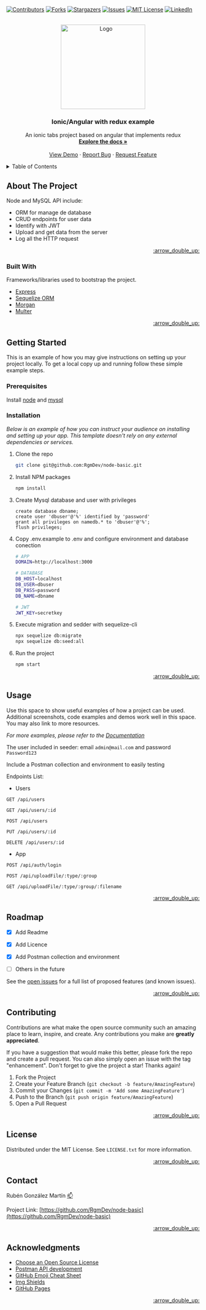 <div id="top"></div>


<!-- PROJECT SHIELDS -->
[![Contributors][contributors-shield]][contributors-url]
[![Forks][forks-shield]][forks-url]
[![Stargazers][stars-shield]][stars-url]
[![Issues][issues-shield]][issues-url]
[![MIT License][license-shield]][license-url]
[![LinkedIn][linkedin-shield]][linkedin-url]



<!-- PROJECT LOGO -->
<br />
<div align="center">
  <a href="https://github.com/RgmDev/ionic-angular-redux">
    <img src="https://tech.tribalyte.eu/wp-content/uploads/2018/05/ionic.png" alt="Logo" width="220">
  </a>

  <h3 align="center">Ionic/Angular with redux example</h3>

  <p align="center">
    An ionic tabs project based on angular that implements redux
    <br />
    <a href="https://github.com/othneildrew/Best-README-Template"><strong>Explore the docs »</strong></a>
    <br />
    <br />
    <a href="https://github.com/RgmDev/node-basic">View Demo</a>
    ·
    <a href="https://github.com/RgmDev/node-basic/issues">Report Bug</a>
    ·
    <a href="https://github.com/RgmDev/node-basic/issues">Request Feature</a>
  </p>
</div>



<!-- TABLE OF CONTENTS -->
<details>
  <summary>Table of Contents</summary>
  <ol>
    <li>
      <a href="#about-the-project">About The Project</a>
      <ul>
        <li><a href="#built-with">Built With</a></li>
      </ul>
    </li>
    <li>
      <a href="#getting-started">Getting Started</a>
      <ul>
        <li><a href="#prerequisites">Prerequisites</a></li>
        <li><a href="#installation">Installation</a></li>
      </ul>
    </li>
    <li><a href="#usage">Usage</a></li>
    <li><a href="#roadmap">Roadmap</a></li>
    <li><a href="#contributing">Contributing</a></li>
    <li><a href="#license">License</a></li>
    <li><a href="#contact">Contact</a></li>
    <li><a href="#acknowledgments">Acknowledgments</a></li>
  </ol>
</details>



<!-- ABOUT THE PROJECT -->
## About The Project

Node and MySQL API include:

* ORM for manage de database
* CRUD endpoints for user data
* Identify with JWT
* Upload and get data from the server
* Log all the HTTP request

<p align="right"><a href="#top">:arrow_double_up:</a></p>



### Built With

Frameworks/libraries used to bootstrap the project.

* [Express](https://nextjs.org/)
* [Sequelize ORM](https://sequelize.org/)
* [Morgan](https://github.com/expressjs/morgan#readme)
* [Multer](https://github.com/expressjs/multer#readme)

<p align="right"><a href="#top">:arrow_double_up:</a></p>



<!-- GETTING STARTED -->
## Getting Started

This is an example of how you may give instructions on setting up your project locally.
To get a local copy up and running follow these simple example steps.

### Prerequisites

Install [node](https://nodejs.org/es/) and [mysql](https://dev.mysql.com/downloads/mysql/)

### Installation

_Below is an example of how you can instruct your audience on installing and setting up your app. This template doesn't rely on any external dependencies or services._

1. Clone the repo
   ```sh
   git clone git@github.com:RgmDev/node-basic.git
   ```
2. Install NPM packages
   ```sh
   npm install
   ```
3. Create Mysql database and user with privileges
   ```mysql
   create database dbname;
   create user 'dbuser'@'%' identified by 'password'
   grant all privileges on namedb.* to 'dbuser'@'%';
   flush privileges;
   ```

4. Copy .env.example to .env and configure environment and database conection
   ```sh
   # APP
   DOMAIN=http://localhost:3000

   # DATABASE
   DB_HOST=localhost
   DB_USER=dbuser
   DB_PASS=password
   DB_NAME=dbname

   # JWT
   JWT_KEY=secretkey
   ```

5. Execute migration and sedder with sequelize-cli
   ```sh
   npx sequelize db:migrate
   npx sequelize db:seed:all
   ```
6. Run the project
   ```sh
   npm start
   ```

<p align="right"><a href="#top">:arrow_double_up:</a></p>



<!-- USAGE EXAMPLES -->
## Usage

Use this space to show useful examples of how a project can be used. Additional screenshots, code examples and demos work well in this space. You may also link to more resources.

_For more examples, please refer to the [Documentation](https://example.com)_

The user included in seeder: email `admin@mail.com` and password `Password123`

Include a Postman collection and environment to easily testing

Endpoints List:

- Users 

`GET /api/users`

`GET /api/users/:id`

`POST /api/users`

`PUT /api/users/:id`

`DELETE /api/users/:id`


- App 

`POST /api/auth/login`

`POST /api/uploadFile/:type/:group`

`GET /api/uploadFile/:type/:group/:filename`

<p align="right"><a href="#top">:arrow_double_up:</a></p>



<!-- ROADMAP -->
## Roadmap

- [x] Add Readme
- [x] Add Licence
- [x] Add Postman collection and environment
- [ ] Others in the future


See the [open issues](https://github.com/othneildrew/Best-README-Template/issues) for a full list of proposed features (and known issues).

<p align="right"><a href="#top">:arrow_double_up:</a></p>



<!-- CONTRIBUTING -->
## Contributing

Contributions are what make the open source community such an amazing place to learn, inspire, and create. Any contributions you make are **greatly appreciated**.

If you have a suggestion that would make this better, please fork the repo and create a pull request. You can also simply open an issue with the tag "enhancement".
Don't forget to give the project a star! Thanks again!

1. Fork the Project
2. Create your Feature Branch (`git checkout -b feature/AmazingFeature`)
3. Commit your Changes (`git commit -m 'Add some AmazingFeature'`)
4. Push to the Branch (`git push origin feature/AmazingFeature`)
5. Open a Pull Request

<p align="right"><a href="#top">:arrow_double_up:</a></p>



<!-- LICENSE -->
## License

Distributed under the MIT License. See `LICENSE.txt` for more information.

<p align="right"><a href="#top">:arrow_double_up:</a></p>



<!-- CONTACT -->
## Contact

Rubén González Martín [:mailbox:](rubengm410@gmail.com)

Project Link: [https://github.com/RgmDev/node-basic](https://github.com/RgmDev/node-basic)

<p align="right"><a href="#top">:arrow_double_up:</a></p>



<!-- ACKNOWLEDGMENTS -->
## Acknowledgments

* [Choose an Open Source License](https://choosealicense.com)
* [Postman API development](https://www.postman.com/)
* [GitHub Emoji Cheat Sheet](https://www.webpagefx.com/tools/emoji-cheat-sheet)
* [Img Shields](https://shields.io)
* [GitHub Pages](https://pages.github.com)

<p align="right"><a href="#top">:arrow_double_up:</a></p>



<!-- MARKDOWN LINKS & IMAGES -->
[contributors-shield]: https://img.shields.io/github/contributors/RgmDev/node-basic
[contributors-url]: https://github.com/RgmDev/node-basic/graphs/contributors
[forks-shield]: https://img.shields.io/github/forks/RgmDev/node-basic
[forks-url]: https://github.com/RgmDev/node-basic/network/members
[stars-shield]: https://img.shields.io/github/stars/RgmDev/node-basic
[stars-url]: https://github.com/RgmDev/node-basic/stargazers
[issues-shield]: https://img.shields.io/github/issues/RgmDev/node-basic
[issues-url]: https://github.com/RgmDev/node-basic/issues
[license-shield]: https://img.shields.io/github/license/RgmDev/node-basic
[license-url]: https://github.com/RgmDev/node-basic/blob/master/LICENSE.txt
[linkedin-shield]: https://img.shields.io/badge/-LinkedIn-black.svg?logo=linkedin&colorB=0e76a8
[linkedin-url]: https://www.linkedin.com/in/ruben-gonzalez-martin/
